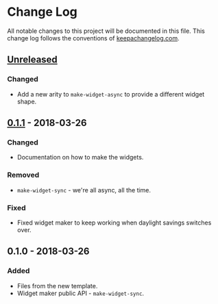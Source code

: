 # Change Log
All notable changes to this project will be documented in this file. This change log follows the conventions of [keepachangelog.com](http://keepachangelog.com/).

## [Unreleased]
### Changed
- Add a new arity to `make-widget-async` to provide a different widget shape.

## [0.1.1] - 2018-03-26
### Changed
- Documentation on how to make the widgets.

### Removed
- `make-widget-sync` - we're all async, all the time.

### Fixed
- Fixed widget maker to keep working when daylight savings switches over.

## 0.1.0 - 2018-03-26
### Added
- Files from the new template.
- Widget maker public API - `make-widget-sync`.

[Unreleased]: https://github.com/your-name/work5/compare/0.1.1...HEAD
[0.1.1]: https://github.com/your-name/work5/compare/0.1.0...0.1.1
